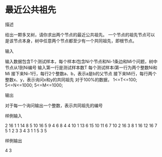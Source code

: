 # 最近公共祖先

描述

给出一颗多叉树，请你求出两个节点的最近公共祖先。
一个节点的祖先节点可以是该节点本身，树中任意两个节点都至少有一个共同祖先，即根节点。

输入

输入数据包含T个测试样本，每个样本i包含Ni个节点和Ni-1条边和Mi个问题，树中节点从1到Ni编号
输入第一行是测试样本数T
每个测试样本i第一行为两个整数Ni和Mi
接下来Ni-1行，每行2个整数a、b，表示a是b的父节点
接下来Mi行，每行两个整数x、y，表示询问x和y的共同祖先
对于100%的数据，
1<=T<=100;
5<=N<=1000;
5<=M<=1000;

输出

对于每一个询问输出一个整数，表示共同祖先的编号

样例输入

2
16 1
1 14
8 5
10 16
5 9
4 6
8 4
4 10
1 13
6 15
10 11
6 7
10 2
16 3
8 1
16 12
16 7
5 1
2 3
3 4
3 1
1 5
3 5

样例输出

4
3

